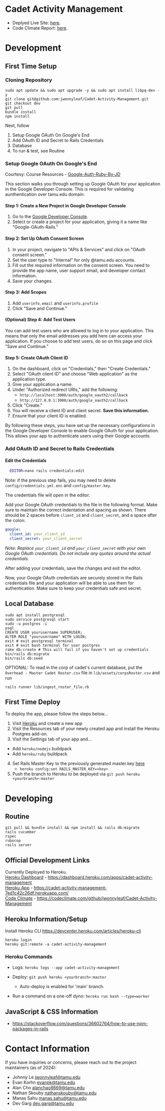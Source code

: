 # Cadet Activity Management

- Deplyed Live Site: [here](https://cadet-activity-management-7ed1c42c26df.herokuapp.com/).
- Code Climate Report: [here](https://codeclimate.com/github/jwonnyleaf/Cadet-Activity-Management).

# Development

## First Time Setup

### Cloning Repository

```
sudo apt update && sudo apt upgrade -y && sudo apt install libpq-dev -y
git clone git@github.com:jwonnyleaf/Cadet-Activity-Management.git
git checkout dev
git pull
bundle install
npm install
```

Next, follow

1. Setup Google OAuth On Google's End
2. Add OAuth ID and Secret to Rails Credentials
3. Database
4. To run & test, see Routine

### Setup Google OAuth On Google's End

Courtesy: Course Resources - [Google-Auth-Ruby-By-JD](https://github.com/tamu-edu-students/Google-Auth-Ruby-By-JD.git)

This section walks you through setting up Google OAuth for your application in the Google Developer Console. This is required for validating aunthentication over tamu.edu domain:

#### Step 1: Create a New Project in Google Developer Console

1. Go to the [Google Developer Console](https://console.developers.google.com/).
1. Select or create a project for your application, giving it a name like "Google-OAuth-Rails."

#### Step 2: Set Up OAuth Consent Screen

1. In your project, navigate to "APIs & Services" and click on "OAuth consent screen."
1. Set the user type to "Internal" for only @tamu.edu accounts.
1. Fill out the required information on the consent screen. You need to provide the app name, user support email, and developer contact information.
1. Save your changes.

#### Step 3: Add Scopes

1. Add `userinfo.email` and `userinfo.profile`
1. Click "Save and Continue."

#### (Optional) Step 4: Add Test Users

You can add test users who are allowed to log in to your application. This means that only the email addresses you add here can access your application.
If you choose to add test users, do so on this page and click "Save and Continue."

#### Step 5: Create OAuth Client ID

1. On the dashboard, click on "Credentials," then "Create Credentials."
1. Select "OAuth client ID" and choose "Web application" as the application type.
1. Give your application a name.
1. Under "Authorized redirect URIs," add the following:
   - `http://localhost:3000/auth/google_oauth2/callback`
   - `http://127.0.0.1:3000/auth/google_oauth2/callback`
1. Click "Create."
1. You will receive a client ID and client secret. **Save this information.**
1. Ensure that your client ID is enabled.

By following these steps, you have set up the necessary configurations in the Google Developer Console to enable Google OAuth for your application. This allows your app to authenticate users using their Google accounts.

### Add OAuth ID and Secret to Rails Credentials

#### Edit the Credentials

```bash
  EDITOR=nano rails credentials:edit
```

Note: if the previous step fails, you may need to delete `config/credentials.yml.enc` and `config/master.key`.

The credentials file will open in the editor.

Add your Google OAuth credentials to the file in the following format. Make sure to maintain the correct indentation and spacing as shown. There should be 2 spaces before `client_id` and `client_secret`, and a space after the colon:

```yaml
google:
  client_id: your_client_id
  client_secret: your_client_secret
```

_Note: Replace `your_client_id` and `your_client_secret` with your own Google OAuth credentials. Do not include any quotes around the actual credentials._

After adding your credentials, save the changes and exit the editor.

Now, your Google OAuth credentials are securely stored in the Rails credentials file and your application will be able to use them for authentication. Make sure to keep your credentials safe and secret.

## Local Database

```
sudo apt install postgresql
sudo service postgresql start
sudo -u postgres -i
psql
CREATE USER yourusername SUPERUSER;
ALTER ROLE "yourusername" WITH LOGIN;
exit # exit postgresql terminal
exit # exit bash terminal for user postgres
rake db:create # This will fail if you haven't set up credentials
bin/rails db:migrate
bin/rails db:seed
```

OPTIONAL: To read in the corp of cadet's current database, put the `Overhead - Master Cadet Roster.csv` file in `lib/assets/corpsRoster.csv` and run

```
rails runner lib/ingest_roster_file.rb
```

## First Time Deploy

To deploy the app, please follow the steps below...

1. Visit [Heroku](https://dashboard.heroku.com/apps) and create a new app
2. Visit the Resources tab of your newly created app and install the Heroku Postgres add-on.
3. Visit the Settings tab of your app and...

- Add `heroku/nodejs` buildpack
- Add `heroku/ruby` buildpack

4. Set Rails Master Key to the previously generated master.key [here](#edit-the-credentials)
   - `heroku config:set RAILS_MASTER_KEY=<key>`
5. Push the branch to Heroku to be deployed via `git push heroku <yourbranch>:master`

# Developing

## Routine

```
git pull && bundle install && npm install && rails db:migrate
rails cucumber
rspec
rubocop
rails server
```

## Official Development Links

Currently Deployed to Heroku. <br>
[Heroku Dashboard](https://dashboard.heroku.com/apps/cadet-activity-management) - https://dashboard.heroku.com/apps/cadet-activity-management <br>
[Heroku App](https://cadet-activity-management-7ed1c42c26df.herokuapp.com/) - https://cadet-activity-management-7ed1c42c26df.herokuapp.com/ <br>
[Code Climate](https://codeclimate.com/github/jwonnyleaf/Cadet-Activity-Management) - https://codeclimate.com/github/jwonnyleaf/Cadet-Activity-Management

## Heroku Information/Setup

Install Heroku CLI https://devcenter.heroku.com/articles/heroku-cli

```
heroku login
heroku git:remote -a cadet-activity-management
```

### Heroku Commands

- Logs: `heroku logs --app cadet-activity-management`

- Deploy: `git push heroku <yourbranch>:master`
  - Auto-deploy is enabled for 'main' branch.
- Run a command on a one-off dyno: `heroku run bash --type=worker`

## JavaScript & CSS Information

- https://stackoverflow.com/questions/36602764/how-to-use-npm-packages-in-rails

# Contact Information

If you have inquiries or concerns, please reach out to the project maintainers (as of 2024):

- Johnny Le jwonnyleaf@tamu.edu
- Evan Korhn evanpk@tamu.edu
- Alan Cho alanchao8669@tamu.edu
- Nathan Skouby nathanskouby@tamu.edu
- Manas Sahu manas.sahu@tamu.edu
- Dev Garg dev.garg@tamu.edu
